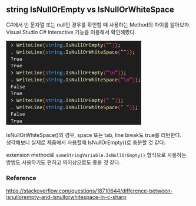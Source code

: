 ## string IsNullOrEmpty vs IsNullOrWhiteSpace

C#에서 빈 문자열 또는 null인 경우를 확인할 때 사용하는 Method의 차이를 알아보자.  
Visual Studio C# Interactive 기능을 이용해서 확인해봤다.

![](./images/string.png)  

IsNullOrWhiteSpace()의 경우, space 또는 tab, line break도 true를 리턴한다.  
생각해보니 실제로 제품에서 사용할때 IsNullOrEmpty()로 충분할 것 같다. 

extension method로 `someStringVariable.IsNullOrEmpty()` 형식으로 사용하는 방법도 사용하기도 편하고 의미상으로도 좋을 것 같다.

### Reference
https://stackoverflow.com/questions/18710644/difference-between-isnullorempty-and-isnullorwhitespace-in-c-sharp